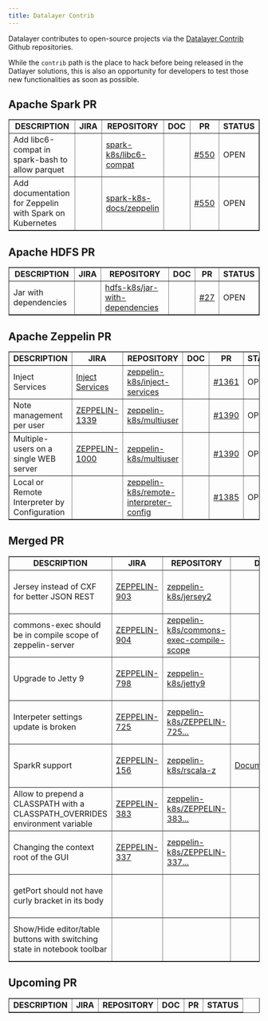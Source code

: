 ```yaml
---
title: Datalayer Contrib
---
```


Datalayer contributes to open-source projects via the [Datalayer Contrib](https://github.com/datalayer-contrib) Github repositories.

While the `contrib` path is the place to hack before being released in the Datlayer solutions, this is also an opportunity for developers to test those new functionalities as soon as possible.

## Apache Spark PR

<table class="bodyTable table table-striped table-hover" border="1"> 
  <tbody> 
  <!-- - - - - - - - - - - - - - - - - - - - - - - - - - - - - - - - - - - - - -
| - - - - - - - - - - - - - - - - - - - - - - - - - - - - - - - - - - - - - -
|                             HEADERS
| - - - - - - - - - - - - - - - - - - - - - - - - - - - - - - - - - - - - - -
- - - - - - - - - - - - - - - - - - - - - - - - - - - - - - - - - - - - - --> 
  <tr class="a"> 
    <td style="text-align: center;"><b>DESCRIPTION</b></td> 
    <td style="text-align: center;"><b>JIRA</b></td> 
    <td style="text-align: center;"><b>REPOSITORY</b></td> 
    <td style="text-align: center;"><b>DOC</b></td> 
    <td style="text-align: center;"><b>PR</b></td> 
    <td style="text-align: center;"><b>STATUS</b></td> 
  </tr> 
  <!-- - - - - - - - - - - - - - - - - - - - - - - - - - - - - - - - - - - - - -
| Add libc6-compat in spark-bash to allow parquet
- - - - - - - - - - - - - - - - - - - - - - - - - - - - - - - - - - - - - --> 
  <tr class="a"> 
    <td>Add libc6-compat in spark-bash to allow parquet</td> 
    <td></td> 
    <td><a href="https://github.com/datalayer-contrib/spark-k8s/tree/libc6-compat">spark-k8s/libc6-compat</a></td> 
    <td><a href=""></a></td> 
    <td><a href="https://github.com/apache-spark-on-k8s/spark/pull/550">#550</a></td> 
    <td>OPEN</td> 
  </tr> 
  <!-- - - - - - - - - - - - - - - - - - - - - - - - - - - - - - - - - - - - - -
| Add documentation for Zeppelin with Spark on Kubernetes
- - - - - - - - - - - - - - - - - - - - - - - - - - - - - - - - - - - - - --> 
  <tr class="a"> 
    <td>Add documentation for Zeppelin with Spark on Kubernetes</td> 
    <td></td> 
    <td><a href="https://github.com/datalayer-contrib/spark-k8s-docs/tree/zeppelin">spark-k8s-docs/zeppelin</a></td> 
    <td><a href=""></a></td> 
    <td><a href="https://github.com/apache-spark-on-k8s/userdocs/pull/21">#550</a></td> 
    <td>OPEN</td> 
  </tr> 
  </tbody> 
</table> 

## Apache HDFS PR

<table class="bodyTable table table-striped table-hover" border="1"> 
  <tbody> 
  <!-- - - - - - - - - - - - - - - - - - - - - - - - - - - - - - - - - - - - - -
| - - - - - - - - - - - - - - - - - - - - - - - - - - - - - - - - - - - - - -
|                             HEADERS
| - - - - - - - - - - - - - - - - - - - - - - - - - - - - - - - - - - - - - -
- - - - - - - - - - - - - - - - - - - - - - - - - - - - - - - - - - - - - --> 
  <tr class="a"> 
    <td style="text-align: center;"><b>DESCRIPTION</b></td> 
    <td style="text-align: center;"><b>JIRA</b></td> 
    <td style="text-align: center;"><b>REPOSITORY</b></td> 
    <td style="text-align: center;"><b>DOC</b></td> 
    <td style="text-align: center;"><b>PR</b></td> 
    <td style="text-align: center;"><b>STATUS</b></td> 
  </tr> 
  <!-- - - - - - - - - - - - - - - - - - - - - - - - - - - - - - - - - - - - - -
| Jar with dependencies
- - - - - - - - - - - - - - - - - - - - - - - - - - - - - - - - - - - - - --> 
  <tr class="b"> 
    <td>Jar with dependencies</td> 
    <td></td> 
    <td><a href="https://github.com/datalayer-contrib/hdfs-k8s/tree/jar-with-dependencies">hdfs-k8s/jar-with-dependencies</a></td> 
    <td><a href=""></a></td> 
    <td><a href="https://github.com/apache-spark-on-k8s/kubernetes-HDFS/pull/27">#27</a></td> 
    <td>OPEN</td> 
  </tr> 
  </tbody> 
</table> 

## Apache Zeppelin PR

<table class="bodyTable table table-striped table-hover" border="1"> 
  <tbody> 
  <!-- - - - - - - - - - - - - - - - - - - - - - - - - - - - - - - - - - - - - -
| - - - - - - - - - - - - - - - - - - - - - - - - - - - - - - - - - - - - - -
|                             HEADERS
| - - - - - - - - - - - - - - - - - - - - - - - - - - - - - - - - - - - - - -
- - - - - - - - - - - - - - - - - - - - - - - - - - - - - - - - - - - - - --> 
  <tr class="a"> 
    <td style="text-align: center;"><b>DESCRIPTION</b></td> 
    <td style="text-align: center;"><b>JIRA</b></td> 
    <td style="text-align: center;"><b>REPOSITORY</b></td> 
    <td style="text-align: center;"><b>DOC</b></td> 
    <td style="text-align: center;"><b>PR</b></td> 
    <td style="text-align: center;"><b>STATUS</b></td> 
  </tr> 
  <!-- - - - - - - - - - - - - - - - - - - - - - - - - - - - - - - - - - - - - -
| Inject Services
- - - - - - - - - - - - - - - - - - - - - - - - - - - - - - - - - - - - - --> 
  <tr class="b"> 
    <td>Inject Services</td> 
    <td><a href="https://issues.apache.org/jira/browse/ZEPPELIN-1354">Inject Services</a></td> 
    <td><a href="https://github.com/datalayer-contrib/zeppelin-k8s/tree/inject-services">zeppelin-k8s/inject-services</a></td> 
    <td><a href=""></a></td> 
    <td><a href="https://github.com/apache/incubator-zeppelin/pull/1361">#1361</a></td> 
    <td>OPEN</td> 
  </tr> 
  <!-- - - - - - - - - - - - - - - - - - - - - - - - - - - - - - - - - - - - - -
| Note management per user
- - - - - - - - - - - - - - - - - - - - - - - - - - - - - - - - - - - - - --> 
  <tr class="b"> 
    <td>Note management per user</td> 
    <td><a href="https://issues.apache.org/jira/browse/ZEPPELIN-1339">ZEPPELIN-1339</a></td> 
    <td><a href="https://github.com/datalayer-contrib/zeppelin-k8s/tree/multiuser">zeppelin-k8s/multiuser</a></td> 
    <td><a href=""></a></td> 
    <td><a href="https://github.com/apache/incubator-zeppelin/pull/1390">#1390</a></td> 
    <td>OPEN</td> 
  </tr> 
  <!-- - - - - - - - - - - - - - - - - - - - - - - - - - - - - - - - - - - - - -
| Multiple simultaneous users on a single WEB server
- - - - - - - - - - - - - - - - - - - - - - - - - - - - - - - - - - - - - --> 
  <tr class="a"> 
    <td>Multiple-users on a single WEB server</td> 
    <td><a href="https://issues.apache.org/jira/browse/ZEPPELIN-1000">ZEPPELIN-1000</a></td> 
    <td><a href="https://github.com/datalayer-contrib/zeppelin-k8s/tree/multiuser">zeppelin-k8s/multiuser</a></td> 
    <td><a href=""></a></td> 
    <td><a href="https://github.com/apache/incubator-zeppelin/pull/1390">#1390</a></td> 
    <td>OPEN</td> 
  </tr> 
  <!-- - - - - - - - - - - - - - - - - - - - - - - - - - - - - - - - - - - - - -
|  Local or Remote Interpreter by Configuration
- - - - - - - - - - - - - - - - - - - - - - - - - - - - - - - - - - - - - --> 
  <tr class="a"> 
    <td>Local or Remote Interpreter by Configuration</td> 
    <td><a href="https://issues.apache.org/jira/browse/ZEPPELIN-1395"></a></td> 
    <td><a href="https://github.com/datalayer-contrib/zeppelin-k8s/tree/remote-interpreter-config">zeppelin-k8s/remote-interpreter-config</a></td> 
    <td><a href=""></a></td> 
    <td><a href="https://github.com/apache/incubator-zeppelin/pull/1385">#1385</a></td> 
    <td>OPEN</td> 
  </tr> 
  </tbody>
</table> 

## Merged PR

<table class="bodyTable table table-striped table-hover" border="1"> 
  <tbody> 
  <!-- - - - - - - - - - - - - - - - - - - - - - - - - - - - - - - - - - - - - -
| - - - - - - - - - - - - - - - - - - - - - - - - - - - - - - - - - - - - - -
|                             HEADERS
| - - - - - - - - - - - - - - - - - - - - - - - - - - - - - - - - - - - - - -
- - - - - - - - - - - - - - - - - - - - - - - - - - - - - - - - - - - - - --> 
  <tr class="a"> 
    <td style="text-align: center;"><b>DESCRIPTION</b></td> 
    <td style="text-align: center;"><b>JIRA</b></td> 
    <td style="text-align: center;"><b>REPOSITORY</b></td> 
    <td style="text-align: center;"><b>DOC</b></td> 
    <td style="text-align: center;"><b>PR</b></td> 
    <td style="text-align: center;"><b>STATUS</b></td> 
  </tr> 
  <!-- - - - - - - - - - - - - - - - - - - - - - - - - - - - - - - - - - - - - -
| Jersey2 instead of CXF for better JSON REST
- - - - - - - - - - - - - - - - - - - - - - - - - - - - - - - - - - - - - --> 
  <tr class="a"> 
    <td>Jersey instead of CXF for better JSON REST</td> 
    <td><a href="https://issues.apache.org/jira/browse/ZEPPELIN-903">ZEPPELIN-903</a></td> 
    <td><a href="https://github.com/datalayer-contrib/zeppelin-k8s/tree/jersey2">zeppelin-k8s/jersey2</a></td> 
    <td><a href=""></a></td> 
    <td><a href="https://github.com/apache/incubator-zeppelin/pull/932">#932</a></td> 
    <td>MERGED on 02 Jun 2017</td> 
  </tr> 
  <!-- - - - - - - - - - - - - - - - - - - - - - - - - - - - - - - - - - - - - -
| commons-exec should be in compile scope of zeppelin-server
- - - - - - - - - - - - - - - - - - - - - - - - - - - - - - - - - - - - - --> 
  <tr class="b"> 
    <td>commons-exec should be in compile scope of zeppelin-server</td> 
    <td><a href="https://issues.apache.org/jira/browse/ZEPPELIN-904">ZEPPELIN-904</a></td> 
    <td><a href="https://github.com/datalayer-contrib/zeppelin-k8s/tree/commons-exec-compile-scope">zeppelin-k8s/commons-exec-compile-scope</a></td> 
    <td><a href=""></a></td> 
    <td><a href="https://github.com/apache/incubator-zeppelin/pull/931">#931</a></td> 
    <td>MERGED on 04 Jun 2016</td> 
  </tr> 
  <!-- - - - - - - - - - - - - - - - - - - - - - - - - - - - - - - - - - - - - -
| Upgrade to Jetty 9
- - - - - - - - - - - - - - - - - - - - - - - - - - - - - - - - - - - - - --> 
  <tr class="a"> 
    <td>Upgrade to Jetty 9</td> 
    <td><a href="https://issues.apache.org/jira/browse/ZEPPELIN-798">ZEPPELIN-798</a></td> 
    <td><a href="https://github.com/datalayer-contrib/zeppelin-k8s/tree/jetty9">zeppelin-k8s/jetty9</a></td> 
    <td><a href=""></a></td> 
    <td><a href="https://github.com/apache/incubator-zeppelin/pull/831">#831</a></td> 
    <td>MERGED on 28 Apr 2016</td> 
  </tr> 
  <!-- - - - - - - - - - - - - - - - - - - - - - - - - - - - - - - - - - - - - -
| Interpeter settings update is broken
- - - - - - - - - - - - - - - - - - - - - - - - - - - - - - - - - - - - - --> 
  <tr class="b"> 
    <td>Interpeter settings update is broken</td> 
    <td><a href="https://issues.apache.org/jira/browse/ZEPPELIN-725 ">ZEPPELIN-725 </a></td> 
    <td><a href="https://github.com/datalayer-contrib/zeppelin-k8s/tree/ZEPPELIN-725-Interpeter-settings-update-broken">zeppelin-k8s/ZEPPELIN-725...</a></td> 
    <td><a href=""></a></td> 
    <td><a href="https://github.com/apache/incubator-zeppelin/pull/768">#768</a></td> 
    <td>MERGED on 09 Mar 2016</td> 
  </tr> 
  <!-- - - - - - - - - - - - - - - - - - - - - - - - - - - - - - - - - - - - - -
| SparkR Support
- - - - - - - - - - - - - - - - - - - - - - - - - - - - - - - - - - - - - --> 
  <tr class="a"> 
    <td>SparkR support</td> 
    <td><a href="https://issues.apache.org/jira/browse/ZEPPELIN-156">ZEPPELIN-156</a></td> 
    <td><a href="https://github.com/datalayer-contrib/zeppelin-k8s/tree/rscala-z">zeppelin-k8s/rscala-z</a></td> 
    <td><a href="../../spitfire/#r_interpreter">Documentation</a></td> 
    <td><a href="https://github.com/apache/incubator-zeppelin/pull/702">#702</a></td> 
    <td>MERGED on 05 Apr 2016</td> 
  </tr> 
  <!-- - - - - - - - - - - - - - - - - - - - - - - - - - - - - - - - - - - - - -
| Allow to prepend a CLASSPATH with a CLASSPATH_OVERRIDES environment variable
- - - - - - - - - - - - - - - - - - - - - - - - - - - - - - - - - - - - - --> 
  <tr class="b"> 
    <td>Allow to prepend a CLASSPATH with a CLASSPATH_OVERRIDES environment variable</td> 
    <td><a href="https://issues.apache.org/jira/browse/ZEPPELIN-383">ZEPPELIN-383</a></td> 
    <td><a href="https://github.com/datalayer-contrib/zeppelin-k8s/tree/ZEPPELIN-383-CLASSPATH_OVERRIDES">zeppelin-k8s/ZEPPELIN-383...</a></td> 
    <td><a href=""></a></td> 
    <td><a href="https://github.com/apache/incubator-zeppelin/pull/412">#412</a></td> 
    <td>MERGED on 09 Nov 2015</td> 
  </tr> 
  <!-- - - - - - - - - - - - - - - - - - - - - - - - - - - - - - - - - - - - - -
| Changing the context root of the GUI
- - - - - - - - - - - - - - - - - - - - - - - - - - - - - - - - - - - - - --> 
  <tr class="a"> 
    <td>Changing the context root of the GUI</td> 
    <td><a href="https://issues.apache.org/jira/browse/ZEPPELIN-337">ZEPPELIN-337</a></td> 
    <td><a href="https://github.com/datalayer-contrib/zeppelin-k8s/tree/ZEPPELIN-337-Configurable-ContextPath">zeppelin-k8s/ZEPPELIN-337...</a></td> 
    <td><a href=""></a></td> 
    <td><a href="https://github.com/apache/incubator-zeppelin/pull/429">#429</a></td> 
    <td>MERGED on 19 Nov 2015</td> 
  </tr> 
  <!-- - - - - - - - - - - - - - - - - - - - - - - - - - - - - - - - - - - - - -
| getPort should not have curly bracket in its body
- - - - - - - - - - - - - - - - - - - - - - - - - - - - - - - - - - - - - --> 
  <tr class="b"> 
    <td>getPort should not have curly bracket in its body</td> 
    <td></td> 
    <td></td> 
    <td></td> 
    <td><a href="https://github.com/apache/incubator-zeppelin/pull/127">#127</a></td> 
    <td>MERGED on 28 Jun 2015</td> 
  </tr> 
  <!-- - - - - - - - - - - - - - - - - - - - - - - - - - - - - - - - - - - - - -
| Show/Hide editor/table buttons with switching state in notebook toolbar
- - - - - - - - - - - - - - - - - - - - - - - - - - - - - - - - - - - - - --> 
  <tr class="a"> 
    <td>Show/Hide editor/table buttons with switching state in notebook toolbar</td> 
    <td></td> 
    <td></td> 
    <td></td> 
    <td></td> 
    <td>MERGED on 03 Nov 2015</td> 
  </tr> 
  </tbody> 
</table> 

## Upcoming PR

<table class="bodyTable table table-striped table-hover" border="1"> 
  <tbody> 
  <!-- - - - - - - - - - - - - - - - - - - - - - - - - - - - - - - - - - - - - -
| - - - - - - - - - - - - - - - - - - - - - - - - - - - - - - - - - - - - - -
|                             HEADERS
| - - - - - - - - - - - - - - - - - - - - - - - - - - - - - - - - - - - - - -
- - - - - - - - - - - - - - - - - - - - - - - - - - - - - - - - - - - - - --> 
  <tr class="a"> 
    <td style="text-align: center;"><b>DESCRIPTION</b></td> 
    <td style="text-align: center;"><b>JIRA</b></td> 
    <td style="text-align: center;"><b>REPOSITORY</b></td> 
    <td style="text-align: center;"><b>DOC</b></td> 
    <td style="text-align: center;"><b>PR</b></td> 
    <td style="text-align: center;"><b>STATUS</b></td> 
  </tr> 
  <!-- - - - - - - - - - - - - - - - - - - - - - - - - - - - - - - - - - - - - -
| MULTI-USER
- - - - - - - - - - - - - - - - - - - - - - - - - - - - - - - - - - - - - - -

This are JIRA tickets about multi-user

+ https://issues.apache.org/jira/browse/ZEPPELIN-1337 Umbrella for multiple user support for zeppelin
+ https://issues.apache.org/jira/browse/ZEPPELIN-1338 User level interpreter setting
+ https://issues.apache.org/jira/browse/ZEPPELIN-1210 Run interpreter per user [https://github.com/apache/zeppelin/pull/1265]
+ https://issues.apache.org/jira/browse/ZEPPELIN-1339 Note management per user
+ https://issues.apache.org/jira/browse/ZEPPELIN-1340 Run Hadoop-based interpreter process on Kerberos as web front end user (Impersonation for interpreter)
+ https://issues.apache.org/jira/browse/ZEPPELIN-1236 Multi-user notebook with user controls support
+ https://issues.apache.org/jira/browse/ZEPPELIN-1000 Multiple simultaneous users on a single WEB server
+ https://issues.apache.org/jira/browse/ZEPPELIN-1320 Run zeppelin interpreter process as web front end user
+ https://issues.apache.org/jira/browse/ZEPPELIN-1377 Run remote  interpreter process in remote machine
+ https://issues.apache.org/jira/browse/ZEPPELIN-773  Multi-tenancy in Zeppelin
+ https://issues.apache.org/jira/browse/ZEPPELIN-446  Zeppelin should work in a Kerberos enabled cluster / Multi user Spark Kerberos cluster

- - - - - - - - - - - - - - - - - - - - - - - - - - - - - - - - - - - - - --> 
  <!-- - - - - - - - - - - - - - - - - - - - - - - - - - - - - - - - - - - - - -
| Kerberos (SPNEGO) Support
- - - - - - - - - - - - - - - - - - - - - - - - - - - - - - - - - - - - - --> 
  <tr class="a"> 
    <td>Kerberos (SPNEGO) Support</td> 
    <td><a href="https://issues.apache.org/jira/browse/ZEPPELIN-193">ZEPPELIN-193</a></td> 
    <td><a href=""></a></td> 
    <td><a href=""></a></td> 
    <td><a href="https://github.com/apache/incubator-zeppelin/pull/"></a></td> 
    <td>PR NOT YET OPENED</td> 
  </tr> 
  <!-- - - - - - - - - - - - - - - - - - - - - - - - - - - - - - - - - - - - - -
| Zeppelin should work in a Kerberos enabled cluster / Multi user Spark Kerberos cluster
- - - - - - - - - - - - - - - - - - - - - - - - - - - - - - - - - - - - - --> 
  <tr class="b"> 
    <td>Zeppelin should work in a Kerberos enabled cluster</td> 
    <td><a href="https://issues.apache.org/jira/browse/ZEPPELIN-446">ZEPPELIN-446</a></td> 
    <td><a href="https://github.com/datalayer-contrib/zeppelin-k8s/tree/spark-multiuser-kerberos">zeppelin-k8s/spark-multiuser-kerberos</a></td> 
    <td><a href=""></a></td> 
    <td><a href="https://github.com/apache/incubator-zeppelin/pull/"></a></td> 
    <td>PR NOT YET OPENED</td> 
  </tr> 
  <!-- - - - - - - - - - - - - - - - - - - - - - - - - - - - - - - - - - - - - -
| Run zeppelin interpreter process as web front end user
- - - - - - - - - - - - - - - - - - - - - - - - - - - - - - - - - - - - - --> 
  <tr class="a"> 
    <td>Run zeppelin interpreter process as web front end user</td> 
    <td><a href="https://issues.apache.org/jira/browse/ZEPPELIN-1320">ZEPPELIN-1320</a></td> 
    <td><a href="https://github.com/datalayer-contrib/zeppelin-k8s/tree/">zeppelin-k8s/</a></td> 
    <td><a href=""></a></td> 
    <td><a href="https://github.com/apache/incubator-zeppelin/pull/"></a></td> 
    <td>PR NOT YET OPENED</td> 
  </tr> 
  <!-- - - - - - - - - - - - - - - - - - - - - - - - - - - - - - - - - - - - - -
| Summary function in R does not display proper output
- - - - - - - - - - - - - - - - - - - - - - - - - - - - - - - - - - - - - --> 
  <tr class="b"> 
    <td>Summary function in R does not display proper output</td> 
    <td><a href="https://issues.apache.org/jira/browse/ZEPPELIN-1230">ZEPPELIN-1230</a></td> 
    <td><a href="https://github.com/datalayer-contrib/zeppelin-k8s/tree/"></a></td> 
    <td><a href=""></a></td> 
    <td><a href="https://github.com/apache/incubator-zeppelin/pull/"></a></td> 
    <td>PR NOT YET OPENED</td> 
  </tr> 
  <!-- - - - - - - - - - - - - - - - - - - - - - - - - - - - - - - - - - - - - -
| Run remote  interpreter process in remote machine
- - - - - - - - - - - - - - - - - - - - - - - - - - - - - - - - - - - - - --> 
  <tr class="a"> 
    <td>Run remote interpreter process in remote machine</td> 
    <td><a href="https://issues.apache.org/jira/browse/ZEPPELIN-1377">ZEPPELIN-1377</a></td> 
    <td><a href="https://github.com/datalayer-contrib/zeppelin-k8s/tree/"></a></td> 
    <td><a href=""></a></td> 
    <td><a href="https://github.com/apache/incubator-zeppelin/pull/"></a></td> 
    <td>PR NOT YET OPENED</td> 
  </tr> 
  <!-- - - - - - - - - - - - - - - - - - - - - - - - - - - - - - - - - - - - - -
| Add/Override Interpreter properties with value appended to the magic keywords in a paragraph
- - - - - - - - - - - - - - - - - - - - - - - - - - - - - - - - - - - - - --> 
  <tr class="b"> 
    <td>Add/Override Interpreter properties with value appended to the magic keywords in a paragraph</td> 
    <td><a href="https://issues.apache.org/jira/browse/ZEPPELIN-668">ZEPPELIN-668</a></td> 
    <td><a href=""></a></td> 
    <td><a href=""></a></td> 
    <td><a href="https://github.com/apache/incubator-zeppelin/pull/"></a></td> 
    <td>PR NOT YET OPENED</td> 
  </tr> 
  <!-- - - - - - - - - - - - - - - - - - - - - - - - - - - - - - - - - - - - - -
|  Content API
- - - - - - - - - - - - - - - - - - - - - - - - - - - - - - - - - - - - - --> 
  <tr class="b"> 
    <td>Content API</td> 
    <td><a href="https://issues.apache.org/jira/browse/ZEPPELIN-"></a></td> 
    <td><a href="https://github.com/datalayer-contrib/zeppelin-k8s/tree/content-api">zeppelin-k8s/content-api</a></td> 
    <td><a href=""></a></td> 
    <td><a href="https://github.com/apache/incubator-zeppelin/pull/"></a></td> 
    <td>JIRA NOT YET OPENED</td> 
  </tr> 
  <!-- - - - - - - - - - - - - - - - - - - - - - - - - - - - - - - - - - - - - -
| Add math formula support for Markdown interpreter
- - - - - - - - - - - - - - - - - - - - - - - - - - - - - - - - - - - - - --> 
  <tr class="b"> 
    <td>Add math formula support for Markdown interpreter</td> 
    <td><a href="https://issues.apache.org/jira/browse/ZEPPELIN-777">ZEPPELIN-777</a></td> 
    <td><a href=""></a></td> 
    <td><a href=""></a></td> 
    <td><a href="https://github.com/apache/incubator-zeppelin/pull/"></a></td> 
    <td>PR NOT YET OPENED</td> 
  </tr> 
  <!-- - - - - - - - - - - - - - - - - - - - - - - - - - - - - - - - - - - - - -
| Add zeppelin.war config in template zeppelin-site (sh and xml)
- - - - - - - - - - - - - - - - - - - - - - - - - - - - - - - - - - - - - --> 
  <tr class="a"> 
    <td>Add zeppelin.war config in template zeppelin-site (sh and xml)</td> 
    <td><a href="https://issues.apache.org/jira/browse/ZEPPELIN-"></a></td> 
    <td><a href=""></a></td> 
    <td><a href=""></a></td> 
    <td><a href="https://github.com/apache/incubator-zeppelin/pull/"></a></td> 
    <td>JIRA NOT YET OPENED</td> 
  </tr> 
  <!-- - - - - - - - - - - - - - - - - - - - - - - - - - - - - - - - - - - - - -
| Make Zeppelin Embeddable
- - - - - - - - - - - - - - - - - - - - - - - - - - - - - - - - - - - - - --> 
  <tr class="b"> 
    <td>Make Zeppelin Embeddable</td> 
    <td><a href="https://issues.apache.org/jira/browse/ZEPPELIN-"></a></td> 
    <td><a href=""></a></td> 
    <td><a href=""></a></td> 
    <td><a href="https://github.com/apache/incubator-zeppelin/pull/"></a></td> 
    <td>JIRA NOT YET OPENED</td> 
  </tr> 
  </tbody> 
</table> 

